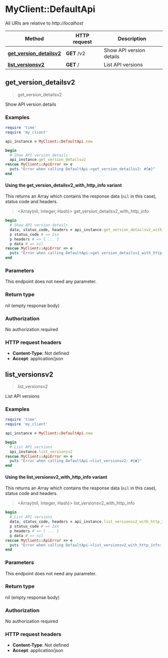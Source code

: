 # MyClient::DefaultApi

All URIs are relative to *http://localhost*

| Method | HTTP request | Description |
| ------ | ------------ | ----------- |
| [**get_version_detailsv2**](DefaultApi.md#get_version_detailsv2) | **GET** /v2 | Show API version details |
| [**list_versionsv2**](DefaultApi.md#list_versionsv2) | **GET** / | List API versions |


## get_version_detailsv2

> get_version_detailsv2

Show API version details

### Examples

```ruby
require 'time'
require 'my_client'

api_instance = MyClient::DefaultApi.new

begin
  # Show API version details
  api_instance.get_version_detailsv2
rescue MyClient::ApiError => e
  puts "Error when calling DefaultApi->get_version_detailsv2: #{e}"
end
```

#### Using the get_version_detailsv2_with_http_info variant

This returns an Array which contains the response data (`nil` in this case), status code and headers.

> <Array(nil, Integer, Hash)> get_version_detailsv2_with_http_info

```ruby
begin
  # Show API version details
  data, status_code, headers = api_instance.get_version_detailsv2_with_http_info
  p status_code # => 2xx
  p headers # => { ... }
  p data # => nil
rescue MyClient::ApiError => e
  puts "Error when calling DefaultApi->get_version_detailsv2_with_http_info: #{e}"
end
```

### Parameters

This endpoint does not need any parameter.

### Return type

nil (empty response body)

### Authorization

No authorization required

### HTTP request headers

- **Content-Type**: Not defined
- **Accept**: application/json


## list_versionsv2

> list_versionsv2

List API versions

### Examples

```ruby
require 'time'
require 'my_client'

api_instance = MyClient::DefaultApi.new

begin
  # List API versions
  api_instance.list_versionsv2
rescue MyClient::ApiError => e
  puts "Error when calling DefaultApi->list_versionsv2: #{e}"
end
```

#### Using the list_versionsv2_with_http_info variant

This returns an Array which contains the response data (`nil` in this case), status code and headers.

> <Array(nil, Integer, Hash)> list_versionsv2_with_http_info

```ruby
begin
  # List API versions
  data, status_code, headers = api_instance.list_versionsv2_with_http_info
  p status_code # => 2xx
  p headers # => { ... }
  p data # => nil
rescue MyClient::ApiError => e
  puts "Error when calling DefaultApi->list_versionsv2_with_http_info: #{e}"
end
```

### Parameters

This endpoint does not need any parameter.

### Return type

nil (empty response body)

### Authorization

No authorization required

### HTTP request headers

- **Content-Type**: Not defined
- **Accept**: application/json

